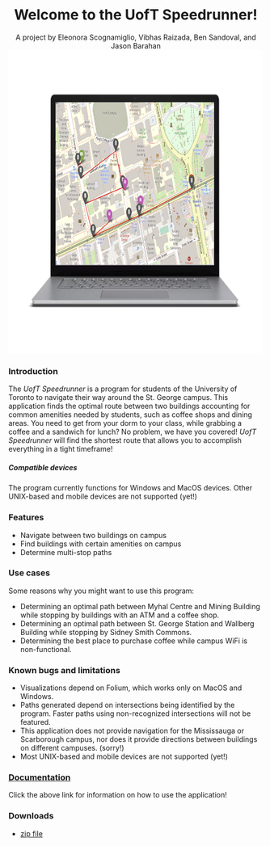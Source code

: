 <div align='center'>
    <h1>Welcome to the <b>UofT Speedrunner!</b></h1>
    <div>A project by Eleonora Scognamiglio, Vibhas Raizada, Ben Sandoval, and Jason Barahan</div>
    <!-- placeholder graphic, easily replaceable -->
    <img src='img/laptop.png' height=600>
</div>

<h3>Introduction</h3>
The <i>UofT Speedrunner</i> is a program for students of the University of Toronto to navigate their way around the St. George campus. This application finds the optimal route between two buildings accounting for common amenities needed by students, such  as coffee shops and dining areas.
You need to get from your dorm to your class, while grabbing a coffee and a sandwich for lunch? No problem, we have you covered! <i>UofT Speedrunner</i> will find the shortest route that allows you to accomplish everything in a tight timeframe!

<h5>Compatible devices</h5>
The program currently functions for Windows and MacOS devices. Other UNIX-based and mobile devices are not supported (yet!)

<h3>Features</h3>
<ul>
    <li>Navigate between two buildings on campus</li>
    <li>Find buildings with certain amenities on campus</li>
    <li>Determine multi-stop paths</li>
</ul>

<h3>Use cases</h3>
Some reasons why you might want to use this program:
<ul>
    <li>Determining an optimal path between Myhal Centre and Mining Building while stopping by buildings with an ATM and a coffee shop.</li>
    <li>Determining an optimal path between St. George Station and Wallberg Building while stopping by Sidney Smith Commons.</li>
    <li>Determining the best place to purchase coffee while campus WiFi is non-functional.</li>
</ul>

<h3>Known bugs and limitations</h3>
<ul>
    <li>Visualizations depend on Folium, which works only on MacOS and Windows.</li>
    <li>Paths generated depend on intersections being identified by the program. Faster paths using non-recognized intersections will not be featured.</li>
    <li>This application does not provide navigation for the Mississauga or Scarborough campus, nor does it provide directions between buildings on different campuses. (sorry!)</li>
    <li>Most UNIX-based and mobile devices are not supported (yet!)</li>
</ul>

<h3><a href='https://github.com/JasonBarahan/speedrunner/wiki'>Documentation</a></h3>
Click the above link for information on how to use the application!

<h3>Downloads</h3>
<ul>
    <li><a href="https://github.com/JasonBarahan/UofT-speedrunner/archive/refs/heads/main.zip">zip file</a></li>
</ul>

<!--
A quick note on detailed documentation, such as how to use the application:

There are plans to switch the currently used CLI to a full GUI for improved UX. I will not write detailed documentation on how to use the application until the GUI switch is completed (to save time).
-->
